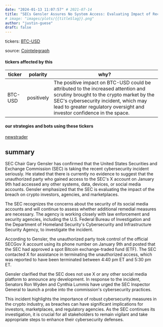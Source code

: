 ```yaml
---
date: "2024-01-13 11:07:57" # 2021-07-14
title: "SECs Gensler Assures No System Access: Evaluating Impact of Recent Account Breach on Crypto Agencies and Investors"
# image: "images/plots/{{titleSlag}}.png"
author: "justin-guese"
draft: false
---
```

tickers: <a href='https://finance.yahoo.com/quote/BTC-USD' target='_blank'>BTC-USD</a> 

source: <a href='https://cointelegraph.com/news/sec-gensler-assures-no-system-access-in-response-to-x-account-breach' target='_blank'>Cointelegraph</a>

#### tickers affected by this

| ticker | polarity | why? |
|------------|------------|------------|
| BTC-USD | positively | The positive impact on BTC-USD could be attributed to the increased attention and scrutiny brought to the crypto market by the SEC's cybersecurity incident, which may lead to greater regulatory oversight and investor confidence in the space. |



#### our strategies and bots using these tickers

[newstrader](/strategies/newstrader)

## summary

SEC Chair Gary Gensler has confirmed that the United States Securities and Exchange Commission (SEC) is taking the recent cybersecurity incident seriously. He stated that there is currently no evidence to suggest that the unauthorized party who gained access to the SEC's X account on January 9th had accessed any other systems, data, devices, or social media accounts. Gensler emphasized that the SEC is evaluating the impact of the breach on crypto investors, agencies, and marketplaces.

The SEC recognizes the concerns about the security of its social media accounts and will continue to assess whether additional remedial measures are necessary. The agency is working closely with law enforcement and security agencies, including the U.S. Federal Bureau of Investigation and the Department of Homeland Security's Cybersecurity and Infrastructure Security Agency, to investigate the incident.

According to Gensler, the unauthorized party took control of the official SECGov X account using its phone number on January 9th and posted that the SEC had approved a spot Bitcoin exchange-traded fund (ETF). The SEC contacted X for assistance in terminating the unauthorized access, which was reported to have been terminated between 4:40 pm ET and 5:30 pm ET.

Gensler clarified that the SEC does not use X or any other social media platform to announce any development. In response to the incident, Senators Ron Wyden and Cynthia Lummis have urged the SEC Inspector General to launch a probe into the commission's cybersecurity practices.

This incident highlights the importance of robust cybersecurity measures in the crypto industry, as breaches can have significant implications for investors, marketplaces, and regulatory agencies. As the SEC continues its investigation, it is crucial for all stakeholders to remain vigilant and take appropriate steps to enhance their cybersecurity defenses.